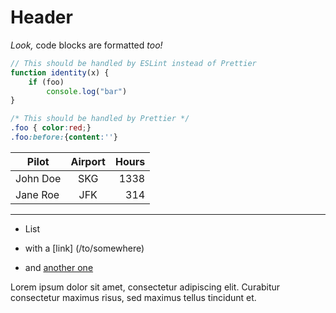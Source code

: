 Header
======

_Look,_ code blocks are formatted *too!*

```js
// This should be handled by ESLint instead of Prettier
function identity(x) {
	if (foo)
		console.log("bar")
}
```

```css
/* This should be handled by Prettier */
.foo { color:red;}
.foo:before:{content:''}
```

Pilot|Airport|Hours
--|:--:|--:
John Doe|SKG|1338
Jane Roe|JFK|314

- - - - - - - - - - - - - - -

+ List
 + with a [link] (/to/somewhere)
+ and [another one]

  [another one]:  http://example.com 'Example title'

Lorem ipsum dolor sit amet, consectetur adipiscing elit.
Curabitur consectetur maximus risus, sed maximus tellus tincidunt et.
